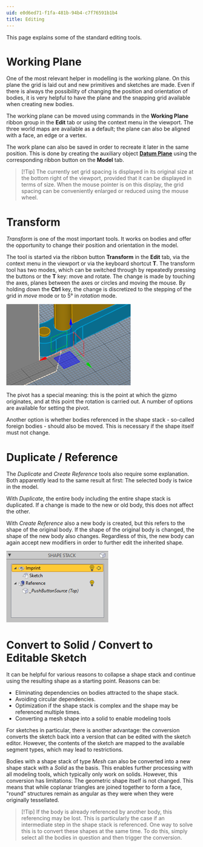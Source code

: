 ```yaml
---
uid: e0d6ed71-f1fa-481b-94b4-c7f76591b1b4
title: Editing
---
```

This page explains some of the standard editing tools.

# Working Plane

One of the most relevant helper in modelling is the working plane. On this plane the grid is laid out and new primitives and sketches are made. Even if there is always the possibility of changing the position and orientation of bodies, it is very helpful to have the plane and the snapping grid available when creating new bodies.

The working plane can be moved using commands in the __Working Plane__ ribbon group in the __Edit__ tab or using the context menu in the viewport. The three world maps are available as a default; the plane can also be aligned with a face, an edge or a vertex. 

The work plane can also be saved in order to recreate it later in the same position. This is done by creating the auxiliary object __[Datum Plane](xref:322f5cc2-0fc7-43f9-bb80-5e87cb3e3651)__ using the corresponding ribbon button on the __Model__ tab.

> [!Tip] The currently set grid spacing is displayed in its original size at the bottom right of the viewport, provided that it can be displayed in terms of size. When the mouse pointer is on this display, the grid spacing can be conveniently enlarged or reduced using the mouse wheel.

# Transform

_Transform_ is one of the most important tools. It works on bodies and offer the opportunity to change their position and orientation in the model.

The tool is started via the ribbon button __Transform__ in the __Edit__ tab, via the context menu in the viewport or via the keyboard shortcut __T__. The transform tool has two modes, which can be switched through by repeatedly pressing the buttons or the __T__ key: move and rotate. The change is made by touching the axes, planes between the axes or circles and moving the mouse. By holding down the __Ctrl__ key, the change is discretized to the stepping of the grid in _move_ mode or to 5° in _rotation_ mode.

![_Transform_ in _move_ mode](StandardToolsMoveGizmo.png)

The pivot has a special meaning: this is the point at which the gizmo originates, and at this point the rotation is carried out. A number of options are available for setting the pivot.

Another option is whether bodies referenced in the shape stack - so-called foreign bodies - should also be moved. This is necessary if the shape itself must not change.

# Duplicate / Reference

The _Duplicate_ and _Create Reference_ tools also require some explanation. Both apparently lead to the same result at first: The selected body is twice in the model. 

With _Duplicate_, the entire body including the entire shape stack is duplicated. If a change is made to the new or old body, this does not affect the other. 

With _Create Reference_ also a new body is created, but this refers to the shape of the original body. If the shape of the original body is changed, the shape of the new body also changes. Regardless of this, the new body can again accept new modifiers in order to further edit the inherited shape.

![Shape stack of a _Reference_](StandardToolsReferenceStack.png)

# Convert to Solid / Convert to Editable Sketch

It can be helpful for various reasons to collapse a shape stack and continue using the resulting shape as a starting point. Reasons can be:
- Eliminating dependencies on bodies attracted to the shape stack.
- Avoiding circular dependencies.
- Optimization if the shape stack is complex and the shape may be referenced multiple times.
- Converting a mesh shape into a solid to enable modeling tools

For sketches in particular, there is another advantage: the conversion converts the sketch back into a version that can be edited with the sketch editor. However, the contents of the sketch are mapped to the available segment types, which may lead to restrictions.

Bodies with a shape stack of type _Mesh_ can also be converted into a new shape stack with a _Solid_ as the basis. This enables further processing with all modeling tools, which typically only work on solids. However, this conversion has limitations: The geometric shape itself is not changed. This means that while coplanar triangles are joined together to form a face, "round" structures remain as angular as they were when they were originally tessellated. 

> [!Tip] If the body is already referenced by another body, this referencing may be lost. This is particularly the case if an intermediate step in the shape stack is referenced. One way to solve this is to convert these shapes at the same time. To do this, simply select all the bodies in question and then trigger the conversion.

